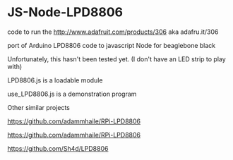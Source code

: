 JS-Node-LPD8806
===============


code to run the http://www.adafruit.com/products/306 aka adafru.it/306

port of Arduino LPD8806 code to javascript Node for beaglebone black

Unfortunately, this hasn't been tested yet.  (I don't have an LED strip to play with)

LPD8806.js is a loadable module

use_LPD8806.js is a demonstration program


Other similar projects

https://github.com/adammhaile/RPi-LPD8806

https://github.com/adammhaile/RPi-LPD8806

https://github.com/Sh4d/LPD8806
